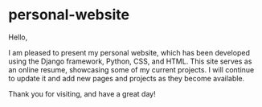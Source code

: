 # personal-website

Hello,

I am pleased to present my personal website, which has been developed using the Django framework, Python, CSS, and HTML. 
This site serves as an online resume, showcasing some of my current projects. I will continue to update it and add new 
pages and projects as they become available.

Thank you for visiting, and have a great day!